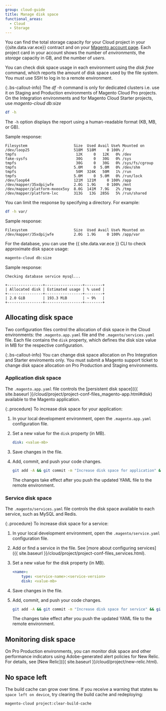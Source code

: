 ```yaml
---
group: cloud-guide
title: Manage disk space
functional_areas:
  - Cloud
  - Storage
---
```

You can find the total storage capacity for your Cloud project in your {{site.data.var.ece}} contract and on your [Magento account page](https://accounts.magento.cloud/user). Each project card in your account shows the number of _environments_, the _storage_ capacity in GB, and the number of _users_.

You can check disk space usage in each environment using the _disk free_ command, which reports the amount of disk space used by the file system. You must use SSH to log in to a remote environment.

{:.bs-callout-info}
The _df -h_ command is only for dedicated clusters i.e. use it on Staging and Production environments of Magento Cloud Pro projects. On the Integration environments and for Magento Cloud Starter projects, use _magento-cloud db:size_

```bash
df -h
```

The `-h` option displays the report using a human-readable format (KB, MB, or GB).

Sample response:

```terminal
Filesystem                     Size  Used Avail Use% Mounted on
/dev/loop25                    518M  518M     0 100% /
tmpfs                           12K     0   12K   0% /dev
fake-sysfs                      30G     0   30G   0% /sys
tmpfs                           30G     0   30G   0% /sys/fs/cgroup
tmpfs                          5.0M     0  5.0M   0% /dev/shm
tmpfs                           50M  324K   50M   1% /run
tmpfs                          5.0M     0  5.0M   0% /run/lock
/dev/loop64                    121M  121M     0 100% /app
/dev/mapper/35xdpijwfe         2.0G  1.9G     0 100% /mnt
/dev/mapper/platform-mxeox5xy  8.0G  141M  7.9G   2% /tmp
/dev/mapper/platform-lxc       313G   13G  285G   5% /run/shared
```

You can limit the response by specifying a directory. For example:

```bash
df -h var/
```

Sample response:

```terminal
Filesystem                     Size  Used Avail Use% Mounted on
/dev/mapper/35xdpijwfe         2.0G  1.9G     0 100% /app/var
```

For the database, you can use the {{ site.data.var.ece }} CLI to check approximate disk space usage:

```bash
magento-cloud db:size
```

Sample response:

```terminal
Checking database service mysql...

+----------------+-----------------+--------+
| Allocated disk | Estimated usage | % used |
+----------------+-----------------+--------+
| 2.0 GiB        | 193.3 MiB       | ~ 9%   |
+----------------+-----------------+--------+
```

## Allocating disk space

Two configuration files control the allocation of disk space in the Cloud environments: the `.magento.app.yaml` file and the `.magento/services.yaml` file. Each file contains the `disk` property, which defines the disk size value in MB for the respective configuration.

{:.bs-callout-info}
You can change disk space allocation on Pro Integration and Starter enviroments only. You must submit a Magento support ticket to change disk space allocation on Pro Production and Staging environments.

### Application disk space

The `.magento.app.yaml` file controls the [persistent disk space]({{ site.baseurl }}/cloud/project/project-conf-files_magento-app.html#disk) available to the Magento application.

{:.procedure}
To increase disk space for your application:

1. In your local development environment, open the `.magento.app.yaml` configuration file.

1. Set a new value for the `disk` property (in MB).

   ```yaml
   disk: <value-mb>
   ```

1. Save changes in the file.

1. Add, commit, and push your code changes.

   ```bash
   git add -A && git commit -m "Increase disk space for application" && git push magento <branch-name>
   ```

   The changes take effect after you push the updated YAML file to the remote environment.

### Service disk space

The `.magento/services.yaml` file controls the disk space available to each service, such as MySQL and Redis.

{:.procedure}
To increase disk space for a service:

1. In your local development environment, open the `.magento/service.yaml` configuration file.

1. Add or find a service in the file. See [more about configuring services]({{ site.baseurl }}/cloud/project/project-conf-files_services.html).

1. Set a new value for the disk property (in MB).

   ```yaml
   <name>:
       type: <service-name>:<service-version>
       disk: <value-mb>
   ```

1. Save changes in the file.

1. Add, commit, and push your code changes.

   ```bash
   git add -A && git commit -m "Increase disk space for service" && git push magento <branch-name>
   ```

   The changes take effect after you push the updated YAML file to the remote environment.

## Monitoring disk space

On Pro Production environments, you can monitor disk space and other performance indicators using Adobe-generated alert policies for New Relic. For details, see [New Relic]({{ site.baseurl }}/cloud/project/new-relic.html).

## No space left

The build cache can grow over time. If you receive a warning that states `No space left on device`, try clearing the build cache and redeploying:

```bash
magento-cloud project:clear-build-cache
```
